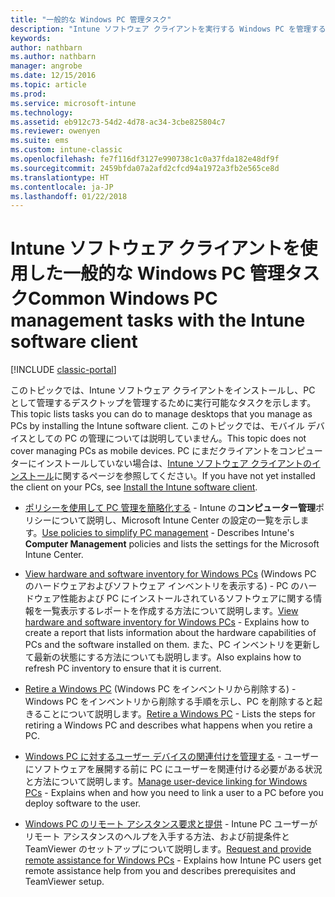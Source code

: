 ```yaml
---
title: "一般的な Windows PC 管理タスク"
description: "Intune ソフトウェア クライアントを実行する Windows PC を管理する方法について説明します。"
keywords: 
author: nathbarn
ms.author: nathbarn
manager: angrobe
ms.date: 12/15/2016
ms.topic: article
ms.prod: 
ms.service: microsoft-intune
ms.technology: 
ms.assetid: eb912c73-54d2-4d78-ac34-3cbe825804c7
ms.reviewer: owenyen
ms.suite: ems
ms.custom: intune-classic
ms.openlocfilehash: fe7f116df3127e990738c1c0a37fda182e48df9f
ms.sourcegitcommit: 2459bfda07a2afd2cfcd94a1972a3fb2e565ce8d
ms.translationtype: HT
ms.contentlocale: ja-JP
ms.lasthandoff: 01/22/2018
---
```

# <a name="common-windows-pc-management-tasks-with-the-intune-software-client"></a><span data-ttu-id="7d705-103">Intune ソフトウェア クライアントを使用した一般的な Windows PC 管理タスク</span><span class="sxs-lookup"><span data-stu-id="7d705-103">Common Windows PC management tasks with the Intune software client</span></span>

[!INCLUDE [classic-portal](../includes/classic-portal.md)]

<span data-ttu-id="7d705-104">このトピックでは、Intune ソフトウェア クライアントをインストールし、PC として管理するデスクトップを管理するために実行可能なタスクを示します。</span><span class="sxs-lookup"><span data-stu-id="7d705-104">This topic lists tasks you can do to manage desktops that you manage as PCs by installing the Intune software client.</span></span> <span data-ttu-id="7d705-105">このトピックでは、モバイル デバイスとしての PC の管理については説明していません。</span><span class="sxs-lookup"><span data-stu-id="7d705-105">This topic does not cover managing PCs as mobile devices.</span></span> <span data-ttu-id="7d705-106">PC にまだクライアントをコンピューターにインストールしていない場合は、[Intune ソフトウェア クライアントのインストール](install-the-windows-pc-client-with-microsoft-intune.md)に関するページを参照してください。</span><span class="sxs-lookup"><span data-stu-id="7d705-106">If you have not yet installed the client on your PCs, see [Install the Intune software client](install-the-windows-pc-client-with-microsoft-intune.md).</span></span>


- <span data-ttu-id="7d705-107">[ポリシーを使用して PC 管理を簡略化する](use-policies-to-simplify-windows-pc-management.md) - Intune の**コンピューター管理**ポリシーについて説明し、Microsoft Intune Center の設定の一覧を示します。</span><span class="sxs-lookup"><span data-stu-id="7d705-107">[Use policies to simplify PC management](use-policies-to-simplify-windows-pc-management.md) - Describes Intune's **Computer Management** policies and lists the settings for the Microsoft Intune Center.</span></span>

- <span data-ttu-id="7d705-108">[View hardware and software inventory for Windows PCs](view-hardware-and-software-inventory-for-windows-pcs-in-microsoft-intune.md) (Windows PC のハードウェアおよびソフトウェア インベントリを表示する) - PC のハードウェア性能および PC にインストールされているソフトウェアに関する情報を一覧表示するレポートを作成する方法について説明します。</span><span class="sxs-lookup"><span data-stu-id="7d705-108">[View hardware and software inventory for Windows PCs](view-hardware-and-software-inventory-for-windows-pcs-in-microsoft-intune.md) - Explains how to create a report that lists information about the hardware capabilities of PCs and the software installed on them.</span></span> <span data-ttu-id="7d705-109">また、PC インベントリを更新して最新の状態にする方法についても説明します。</span><span class="sxs-lookup"><span data-stu-id="7d705-109">Also explains how to refresh PC inventory to ensure that it is current.</span></span>

- <span data-ttu-id="7d705-110">[Retire a Windows PC](retire-a-windows-pc-with-microsoft-intune.md) (Windows PC をインベントリから削除する) - Windows PC をインベントリから削除する手順を示し、PC を削除すると起きることについて説明します。</span><span class="sxs-lookup"><span data-stu-id="7d705-110">[Retire a Windows PC](retire-a-windows-pc-with-microsoft-intune.md) - Lists the steps for retiring a Windows PC and describes what happens when you retire a PC.</span></span>

- <span data-ttu-id="7d705-111">[Windows PC に対するユーザー デバイスの関連付けを管理する](manage-user-device-linking-for-windows-pcs-with-microsoft-intune.md) - ユーザーにソフトウェアを展開する前に PC にユーザーを関連付ける必要がある状況と方法について説明します。</span><span class="sxs-lookup"><span data-stu-id="7d705-111">[Manage user-device linking for Windows PCs](manage-user-device-linking-for-windows-pcs-with-microsoft-intune.md) - Explains when and how you need to link a user to a PC before you deploy software to the user.</span></span>

- <span data-ttu-id="7d705-112">[Windows PC のリモート アシスタンス要求と提供](request-and-provide-remote-assistance-for-windows-pcs-in-microsoft-intune.md) - Intune PC ユーザーがリモート アシスタンスのヘルプを入手する方法、および前提条件と TeamViewer のセットアップについて説明します。</span><span class="sxs-lookup"><span data-stu-id="7d705-112">[Request and provide remote assistance for Windows PCs](request-and-provide-remote-assistance-for-windows-pcs-in-microsoft-intune.md) - Explains how Intune PC users get remote assistance help from you and describes prerequisites and TeamViewer setup.</span></span>


